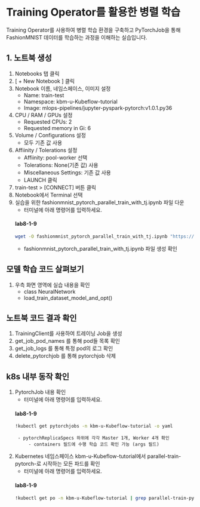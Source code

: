 # Training Operator를 활용한 병렬 학습
Training Operator를 사용하여 병렬 학습 환경을 구축하고 PyTorchJob을 통해 FashionMNIST 데이터를 학습하는 과정을 이해하는 실습입니다.

## 1. 노트북 생성
1.  Notebooks 탭  클릭 
2. [ + New Notebook ] 클릭
3. Notebook 이름, 네임스페이스, 이미지 설정
    - Name: train-test
    - Namespace: kbm-u-Kubeflow-tutorial
    - Image: mlops-pipelines/jupyter-pyspark-pytorch:v1.0.1.py36
4. CPU / RAM / GPUs 설정
    - Requested CPUs: 2
    - Requested memory in Gi: 6
5. Volume / Configurations 설정
    - 모두 기존 값 사용
6. Affiinity / Tolerations 설정
    - Affiinity: pool-worker 선택
    - Tolerations: None(기존 값) 사용
    - Miscellaneous Settings: 기존 값 사용
    - LAUNCH 클릭
7. train-test > [CONNECT] 버튼 클릭
8. Notebook에서 Terminal 선택
9. 실습을 위한 fashionmnist_pytorch_parallel_train_with_tj.ipynb 파일 다운
    - 터미널에 아래 명령어를 입력하세요.
     #### **lab8-1-9**
   ```bash
   wget -O fashionmnist_pytorch_parallel_train_with_tj.ipynb "https://objectstorage.kr-central-1.kakaoi.io/v1/c745e6650f0341a68bb73fa222e88e9b/kbm-files/guide_docs%2Fhands_on%2Ffashion-mnist-parallel-train%2Ffashionmnist_pytorch_parallel_train_with_tj.ipynb"
   ```
    - fashionmnist_pytorch_parallel_train_with_tj.ipynb 파일 생성 확인

## 모델 학습 코드 살펴보기 
1. 우측 화면 영역에 실습 내용을 확인
    - class NeuralNetwork
    - load_train_dataset_model_and_opt()
    
## 노트북 코드 결과 확인 
1. TrainingClient를 사용하여 트레이닝 Job을 생성
2. get_job_pod_names 를 통해 pod들 목록 확인
3. get_job_logs 를 통해 특정 pod의 로그 확인
4. delete_pytorchjob 를 통해 pytorchjob 삭제

## k8s 내부 동작 확인
1. PytorchJob 내용 확인
    - 터미널에 아래 명령어를 입력하세요.
     #### **lab8-1-9**
   ```bash
   !kubectl get pytorchjobs -n kbm-u-Kubeflow-tutorial -o yaml
   ```
        - pytorchReplicaSpecs 하위에 각각 Master 1개, Worker 4개 확인
            - containers 필드에 수행 학습 코드 확인 가능 (args 필드)

2. Kubernetes 네임스페이스 kbm-u-Kubeflow-tutorial에서 parallel-train-pytorch-로 시작하는 모든 파드를 확인
    - 터미널에 아래 명령어를 입력하세요.
     #### **lab8-1-9**
   ```bash
   !kubectl get po -n kbm-u-Kubeflow-tutorial | grep parallel-train-pytorch-
   ```
        

